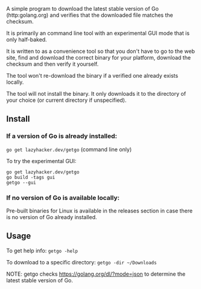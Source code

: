 A simple program to download the latest stable version of Go
(http:golang.org) and verifies that the downloaded file matches the checksum.

It is primarily an command line tool with an experimental GUI mode that is only
half-baked.

It is written to as a convenience tool so that you don't have to go to the web
site, find and download the correct binary for your platform, download the
checksum and then verify it yourself.

The tool won't re-download the binary if a verified one already exists locally.

The tool will not install the binary.  It only downloads it to the directory of
your choice (or current directory if unspecified).

## Install

### If a version of Go is already installed:

`go get lazyhacker.dev/getgo` (command line only)


To try the experimental GUI:

```
go get lazyhacker.dev/getgo
go build -tags gui
getgo --gui
```

### If no version of Go is available locally:

Pre-built binaries for Linux is available in the releases section in case there
is no version of Go already installed.

## Usage

To get help info:
`getgo -help`

To download to a specific directory:
`getgo -dir ~/Downloads`

NOTE: getgo checks https://golang.org/dl/?mode=json to determine the latest
stable version of Go.
